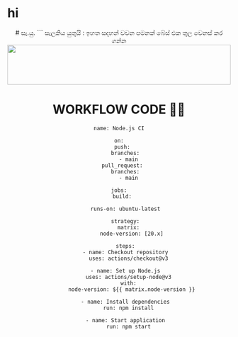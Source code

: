 # hi
<div align="center">
# සැ.යු.   
 ```
 සැලකිය යුතුයි : ඉහත සදහන් වචන පමනක් බේස් එක තුල වෙනස් කර ගන්න



 <img src="😂" height="90" width="100%">


# WORKFLOW CODE 👨‍💻
```
name: Node.js CI

on:
  push:
    branches:
      - main
  pull_request:
    branches:
      - main

jobs:
  build:

    runs-on: ubuntu-latest

    strategy:
      matrix:
        node-version: [20.x]

    steps:
    - name: Checkout repository
      uses: actions/checkout@v3

    - name: Set up Node.js
      uses: actions/setup-node@v3
      with:
        node-version: ${{ matrix.node-version }}

    - name: Install dependencies
      run: npm install

    - name: Start application
      run: npm start

